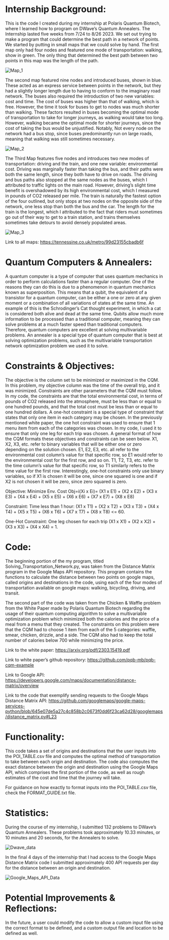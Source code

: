 # Internship Background:
This is the code I created during my internship at Polaris Quantum Biotech, where I learned how to program on DWave’s Quantum Annealers. The Internship lasted five weeks from 7/24 to 8/26 2023. We set out trying to make a program that could determine the best path in a network of points. We started by putting in small maps that we could solve by hand. The first map only had four nodes and featured one mode of transportation: walking, show in green. The only thing that determined the best path between two points in this map was the length of the path.

![Map_1](https://github.com/sakneller/PQB/assets/72467352/6949d6ed-fa2b-4d58-a636-100dfc1c19db)


The second map featured nine nodes and introduced buses, shown in blue. These acted as an express service between points in the network, but they had a slightly longer length due to having to conform to the imaginary road network. The buses also required the introduction of two new variables: cost and time. The cost of buses was higher than that of walking, which is free. However, the time it took for buses to get to nodes was much shorter than walking. These factors resulted in buses becoming the optimal mode of transportation to take for longer journeys, as walking would take too long. However, walking became the optimal mode for shorter journeys, since the cost of taking the bus would be unjustified. Notably, Not every node on the network had a bus stop, since buses predominantly run on large roads, meaning that walking was still sometimes necessary. 

![Map_2](https://github.com/sakneller/PQB/assets/72467352/a949fc79-c7f6-44d0-888e-b213ed34bf58)


The Third Map features five nodes and introduces two new modes of transportation: driving and the train, and one new variable: environmental cost. Driving was marginally faster than taking the bus, and their paths were both the same length, since they both have to drive on roads. The driving and bus paths also stopped at the same nodes as the buses, which I attributed to traffic lights on the main road. However, driving’s slight time benefit is overshadowed by its high environmental cost, which I measured in pounds of CO2 released per mile. The train is naturally the fastest option of the four outlined, but only stops at two nodes on the opposite side of the network, one less stop than both the bus and the car. The length for the train is the longest, which I attributed to the fact that riders must sometimes go out of their way to get to a train station, and trains themselves sometimes take detours to avoid densely populated areas.

![Map_3](https://github.com/sakneller/PQB/assets/72467352/38ff60f8-0d0f-4183-9a69-5dd1825b5607)


Link to all maps: https://tennessine.co.uk/metro/99d23155cbadb6f



# Quantum Computers & Annealers:
A quantum computer is a type of computer that uses quantum mechanics in order to perform calculations faster than a regular computer. One of the reasons they can do this is due to a phenomenon in quantum mechanics known as superposition. This means that a qubit, the equivalent of a transistor for a quantum computer, can be either a one or zero at any given moment or a combination of all variations of states at the same time. An example of this is the Schrodinger’s Cat thought experiment, in which a cat is considered both alive and dead at the same time. Qubits allow much more information to be processed than a traditional computer, meaning they can solve problems at a much faster speed than traditional computers. Therefore, quantum computers are excellent at solving multivariable problems. An annealer is a special type of quantum computer that is best at solving optimization problems, such as the multivariable transportation network optimization problem we used it to solve. 



# Constraints & Objectives:
The objective is the column set to be minimized or maximized in the CQM. In this problem, my objective column was the time of the overall trip, and it was minimized. Constraints are other parameters that the CQM must follow. In my code, the constraints are that the total environmental cost, in terms of pounds of CO2 released into the atmosphere, must be less than or equal to one hundred pounds, and that the total cost must be less than or equal to one hundred dollars. A one-hot constraint is a special type of constraint that states that only one item in each category may be chosen. In the previously mentioned white paper, the one hot constraint was used to ensure that 1 menu item from each of the categories was chosen. In my code, I used it to ensure that only one leg for each trip was chosen. A general format of how the CQM formats these objectives and constraints can be seen below. X1, X2, X3, etc. refer to binary variables that will be either one or zero depending on the solution chosen. E1, E2, E3, etc. all refer to the environmental cost column’s value for that specific row, so E1 would refer to the environmental cost for the first row, and so on. T1, T2, T3, etc. refer to the time column’s value for that specific row, so T1 similarly refers to the time value for the first row. Interestingly, one-hot constraints only use binary variables, so if X1 is chosen it will be one, since one squared is one and if X2 is not chosen it will be zero, since zero squared is zero.


Objective: Minimize Env. Cost
Obj=i(Xi x Ei)= (X1 x E1) + (X2 x E2) + (X3 x E3) + (X4 x E4) + (X5 x E5) + (X6 x E6) + (X7 x E7) + (X8 x E8) 

Constraint: Time less than 1 hour:
(X1 x T1) + (X2 x T2) + (X3 x T3) + (X4 x T4) + (X5 x T5) + (X6 x T6) + (X7 x T7) + (X8 x T8) <= 60.


One-Hot Constraint: One leg chosen for each trip
(X1 x X1) + (X2 x X2) + (X3 x X3) + (X4 x X4) = 1.



# Code:
The beginning portion of the my program, titled Solving_Transportation_Network.py, was taken from the Distance Matrix program in the Google Maps API repository. This program contains the functions to calculate the distance between two points on google maps, called origins and destinations in the code, using each of the four modes of transportation available on google maps: walking, bicycling, driving, and transit.

The second part of the code was taken from the Chicken & Waffle problem from the White Paper made by Polaris Quantum Biotech regarding the usage of their quantum computing algorithm to solve a multivariable optimization problem which minimized both the calories and the price of a meal from a menu that they created. The constraints on this problem were that the CQM had to choose 1 item from each of the 5 categories: waffle, smear, chicken, drizzle, and a side. The CQM also had to keep the total number of calories below 700 while minimizing the price. 

Link to the white paper: https://arxiv.org/pdf/2303.15419.pdf

Link to white paper’s github repository: https://github.com/pqb-mb/pqb-cqm-example

Link to Google API: https://developers.google.com/maps/documentation/distance-matrix/overview

Link to the code that exemplify sending requests to the Google Maps Distance Matrix API: https://github.com/googlemaps/google-maps-services-python/blob/645e07de5a27c4c858b2c0673f0dd6f23ca62d28/googlemaps/distance_matrix.py#L23



# Functionality: 
This code takes a set of origins and destinations that the user inputs into the POI_TABLE.csv file and computes the optimal method of transportation to take between each origin and destination. The code also computes the exact distance between the origin and destination using the Google Maps API, which comprises the first portion of the code, as well as rough estimates of the cost and time that the journey will take. 

For guidance on how exactly to format inputs into the POI_TABLE.csv file, check the FORMAT_GUIDE.txt file.



# Statistics:
During the course of my internship, I submitted 132 problems to DWave’s Quantum Annealers. These problems took approximately 10.33 minutes, or 10 minutes and 20 seconds, for the Annealers to solve.

![Dwave_data](https://github.com/sakneller/PQB/assets/72467352/f5725a17-e3d4-4846-81de-facc4aea7945)




In the final 4 days of the internship that I had access to the Google Maps Distance Matrix code I submitted approximately 400 API requests per day for the distance between an origin and destination.

![Google_Maps_API_Data](https://github.com/sakneller/PQB/assets/72467352/0233ae2d-2c3a-4503-b228-ff54c6c1e2cf)



# Potential Improvements & Reflections:
In the future, a user could modify the code to allow a custom input file using the correct format to be defined, and a custom output file and location to be defined as well. 
